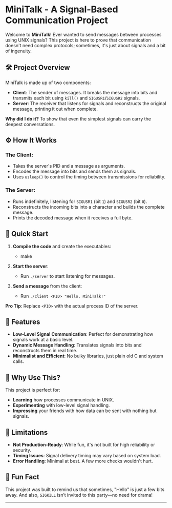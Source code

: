 # MiniTalk - A Signal-Based Communication Project

Welcome to **MiniTalk**! Ever wanted to send messages between processes using UNIX signals? This project is here to prove that communication doesn't need complex protocols; sometimes, it's just about signals and a bit of ingenuity.

## 🛠️ Project Overview

MiniTalk is made up of two components:

- **Client**: The sender of messages. It breaks the message into bits and transmits each bit using `kill()` and `SIGUSR1`/`SIGUSR2` signals.
- **Server**: The receiver that listens for signals and reconstructs the original message, printing it out when complete.

**Why did I do it?** To show that even the simplest signals can carry the deepest conversations.

## ⚙️ How It Works

### The Client:
- Takes the server's PID and a message as arguments.
- Encodes the message into bits and sends them as signals.
- Uses `usleep()` to control the timing between transmissions for reliability.

### The Server:
- Runs indefinitely, listening for `SIGUSR1` (bit `1`) and `SIGUSR2` (bit `0`).
- Reconstructs the incoming bits into a character and builds the complete message.
- Prints the decoded message when it receives a full byte.

## 🚀 Quick Start

1. **Compile the code** and create the executables:
   - make

2. **Start the server**:
   - Run `./server` to start listening for messages.

3. **Send a message** from the client:
   - Run `./client <PID> "Hello, MiniTalk!"`

**Pro Tip**: Replace `<PID>` with the actual process ID of the server.

## 🌟 Features

- **Low-Level Signal Communication**: Perfect for demonstrating how signals work at a basic level.
- **Dynamic Message Handling**: Translates signals into bits and reconstructs them in real time.
- **Minimalist and Efficient**: No bulky libraries, just plain old C and system calls.

## 🤔 Why Use This?

This project is perfect for:

- **Learning** how processes communicate in UNIX.
- **Experimenting** with low-level signal handling.
- **Impressing** your friends with how data can be sent with nothing but signals.

## 🚧 Limitations

- **Not Production-Ready**: While fun, it's not built for high reliability or security.
- **Timing Issues**: Signal delivery timing may vary based on system load.
- **Error Handling**: Minimal at best. A few more checks wouldn't hurt.

## 🎉 Fun Fact

This project was built to remind us that sometimes, "Hello" is just a few bits away. And also, `SIGKILL` isn’t invited to this party—no need for drama!

---

